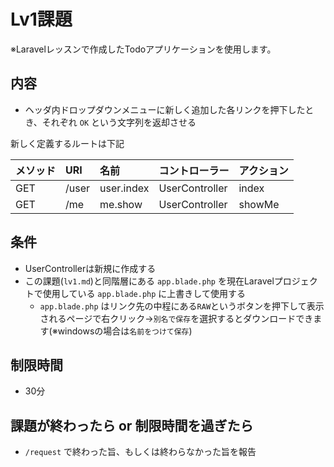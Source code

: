 # Lv1課題
※Laravelレッスンで作成したTodoアプリケーションを使用します。

## 内容
- ヘッダ内ドロップダウンメニューに新しく追加した各リンクを押下したとき、それぞれ `OK` という文字列を返却させる

新しく定義するルートは下記

| メソッド | URI   | 名前       | コントローラー | アクション |
| :-       | :-    | :-         | :-             | :-         |
| GET      | /user | user.index | UserController | index      |
| GET      | /me   | me.show    | UserController | showMe     |

## 条件
- UserControllerは新規に作成する
- この課題(`lv1.md`)と同階層にある `app.blade.php` を現在Laravelプロジェクトで使用している `app.blade.php` に上書きして使用する
    - `app.blade.php` はリンク先の中程にある`RAW`というボタンを押下して表示されるページで右クリック→`別名で保存`を選択するとダウンロードできます(※windowsの場合は`名前をつけて保存`)

## 制限時間
- 30分

## 課題が終わったら or 制限時間を過ぎたら
- `/request` で終わった旨、もしくは終わらなかった旨を報告


